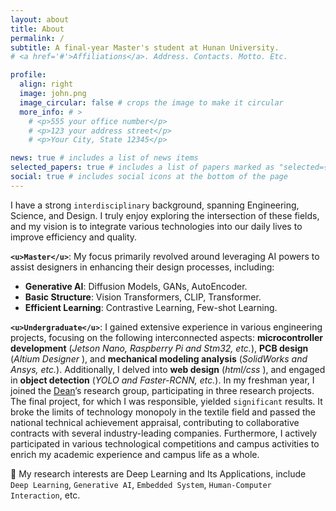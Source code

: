 ```yaml
---
layout: about
title: About
permalink: /
subtitle: A final-year Master's student at Hunan University.
# <a href='#'>Affiliations</a>. Address. Contacts. Motto. Etc.

profile:
  align: right
  image: john.png
  image_circular: false # crops the image to make it circular
  more_info: # >
    # <p>555 your office number</p>
    # <p>123 your address street</p>
    # <p>Your City, State 12345</p>

news: true # includes a list of news items
selected_papers: true # includes a list of papers marked as "selected={true}"
social: true # includes social icons at the bottom of the page
---
```



I have a strong `interdisciplinary` background, spanning Engineering, Science, and Design. I truly enjoy exploring the intersection of these fields, and my vision is to integrate various technologies into our daily lives to improve efficiency and quality.

**`<u>Master</u>`**: My focus primarily revolved around leveraging AI powers to assist designers in enhancing their design processes, including:
- <b>Generative AI</b>: Diffusion Models, GANs, AutoEncoder.
- <b>Basic Structure</b>: Vision Transformers, CLIP, Transformer.
- <b>Efficient Learning</b>: Contrastive Learning, Few-shot Learning.

**`<u>Undergraduate</u>`**: I gained extensive experience in various engineering projects, focusing on the following interconnected aspects: <b>microcontroller development</b> (*Jetson Nano, Raspberry Pi and Stm32, etc.*), <b>PCB design</b> (*Altium Designer* ), and <b>mechanical modeling analysis</b> (*SolidWorks and Ansys, etc.*). Additionally, I delved into <b>web design</b> (*html/css* ), and engaged in <b>object detection</b> (*YOLO and Faster-RCNN, etc.*). In my freshman year, I joined the [<u>Dean</u>](https://iai.dhu.edu.cn/2021/0525/c20255a281050/page.htm)’s research group, participating in three research projects. The final project, for which I was responsible, yielded `significant` results. It broke the limits of technology monopoly in the textile field and passed the national technical achievement appraisal, contributing to collaborative contracts with several industry-leading companies. Furthermore, I actively participated in various technological competitions and campus activities to enrich my academic experience and campus life as a whole.

🔭 My research interests are Deep Learning and Its Applications, include `Deep Learning`, `Generative AI`, `Embedded System`, `Human-Computer Interaction`, etc.
